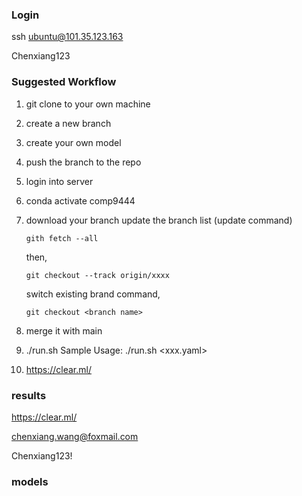 
### Login 
ssh ubuntu@101.35.123.163

Chenxiang123

### Suggested Workflow 

1. git clone to your own machine 
3. create a new branch 
4. create your own model
5. push the branch to the repo
6. login into server
7. conda activate comp9444
8. download your branch
   update the branch list (update command)
   ```
   gith fetch --all
   ```
   then, 
   ```
   git checkout --track origin/xxxx
   ```
   switch existing brand command,
   ```
   git checkout <branch name>
   ```
9. merge it with main

10. ./run.sh 
   Sample Usage: ./run.sh <xxx.yaml>  <epochs>  <batch-siz>
11. https://clear.ml/

### results

https://clear.ml/

chenxiang.wang@foxmail.com

Chenxiang123!

### models
